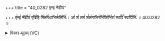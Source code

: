 +++
title = "40_0282 इन्द्र नेदीय"

+++
इ꣢न्द्र꣣ ने꣡दी꣢य꣣ ए꣡दि꣢हि मि꣣त꣡मे꣢धाभिरू꣣ति꣡भिः꣢। आ꣡ शं꣢ तम꣣ शं꣡त꣢माभिर꣣भि꣡ष्टि꣢भि꣣रा꣡ स्वा꣢꣯पे꣢꣯ स्वा꣣पि꣡भिः꣢ ॥ 40:0282 ॥

<details><summary>विस्वर-मूलम् (VC)</summary>

इन्द्र नेदीय एदिहि मितमेधाभिरूतिभिः । आ शंतम शंतमाभिरभिष्टिभिरा स्वापे स्वापिभिः ॥२८२॥
</details>